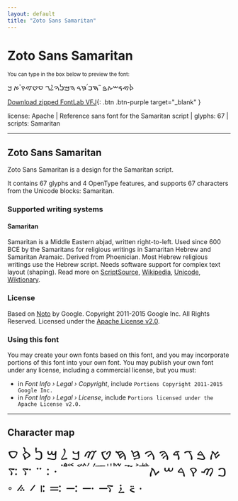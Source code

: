 ```yaml
---
layout: default
title: "Zoto Sans Samaritan"
---
```


# Zoto Sans Samaritan

<small>You can type in the box below to preview the font:</small>

<div contenteditable="true" class="texteditor" style="font-family: 'Zoto Sans Samaritan';">
<p spellcheck="false">ࠎࠑࠃࠔࠕࠁ ࠚࠇࠐࠤࠆࠓ ࠄࠌࠍࠅࠋࠂ ࠏࠈࠉࠒࠨࠀ ࠊ</p>
</div>

[Download zipped FontLab VFJ](https://downgit.github.io/#/home?url=https://github.com/fontlabcom/getgo-fonts/blob/main/getgo-fonts/apache/zotosans/zotosans-samaritan.vfj){: .btn .btn-purple target="_blank" }

license: Apache \| Reference sans font for the Samaritan script \| glyphs: 67 \| scripts: Samaritan

---


## Zoto Sans Samaritan

Zoto Sans Samaritan is a design for the Samaritan script.

It contains 67 glyphs and 4 OpenType features, and supports 67 characters from the Unicode blocks: Samaritan.


### Supported writing systems


#### Samaritan

Samaritan is a Middle Eastern abjad, written right-to-left. Used since 600 BCE by the Samaritans for religious writings in Samaritan Hebrew and Samaritan Aramaic. Derived from Phoenician. Most Hebrew religious writings use the Hebrew script. Needs software support for complex text layout (shaping). Read more on [ScriptSource](https://scriptsource.org/scr/Samr), [Wikipedia](https://en.wikipedia.org/wiki/ISO_15924:Samr), [Unicode](https://www.unicode.org/versions/Unicode13.0.0/ch09.pdf#G34422), [Wiktionary](https://en.wiktionary.org/wiki/Category:Samaritan_script).


### License

Based on [Noto](https://github.com/notofonts) by Google. Copyright 2011-2015 Google Inc. All Rights Reserved. Licensed under the [Apache License v2.0](https://www.apache.org/licenses/LICENSE-2.0.txt).

### Using this font

You may create your own fonts based on this font, and you may incorporate portions of this font into your own font. You may publish your own font under any license, including a commercial license, but you must:

- in _Font Info › Legal › Copyright_, include `Portions Copyright 2011-2015 Google Inc.`
- in _Font Info › Legal › License_, include `Portions licensed under the Apache License v2.0.`


---

## Character map

<div style="font-family: 'Zoto Sans Samaritan'; font-size: 2em;">
ࠀ ࠁ ࠂ ࠃ ࠄ ࠅ ࠆ ࠇ ࠈ ࠉ ࠊ ࠋ ࠌ ࠍ ࠎ ࠏ ࠐ ࠑ ࠒ ࠓ ࠔ ࠕ ࠖ ࠗ ࠘ ࠙ ࠚ ࠛ ࠜ ࠝ ࠞ ࠟ ࠠ ࠡ ࠢ ࠣ ࠤ ࠥ ࠦ ࠧ ࠨ ࠩ ࠪ ࠫ ࠬ ࠭ ࠰ ࠱ ࠲ ࠳ ࠴ ࠵ ࠶ ࠷ ࠸ ࠹ ࠺ ࠻ ࠼ ࠽ ࠾ ⸱
</div>

